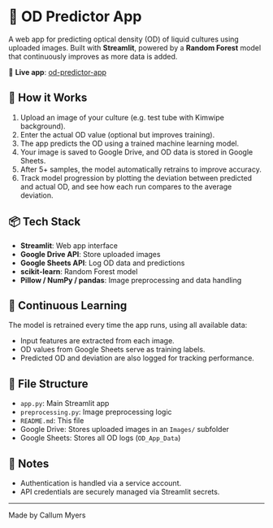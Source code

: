 # 📸 OD Predictor App

A web app for predicting optical density (OD) of liquid cultures using uploaded images. Built with **Streamlit**, powered by a **Random Forest** model that continuously improves as more data is added.

📍 **Live app**: [od-predictor-app](https://od-predictor-app-yejdzjz2gcdbc9ynfd7kya.streamlit.app/)

## 🚀 How it Works

1. Upload an image of your culture (e.g. test tube with Kimwipe background).
2. Enter the actual OD value (optional but improves training).
3. The app predicts the OD using a trained machine learning model.
4. Your image is saved to Google Drive, and OD data is stored in Google Sheets.
5. After 5+ samples, the model automatically retrains to improve accuracy.
6. Track model progression by plotting the deviation between predicted and actual OD, and see how each run compares to the average deviation.

## 📦 Tech Stack

- **Streamlit**: Web app interface
- **Google Drive API**: Store uploaded images
- **Google Sheets API**: Log OD data and predictions
- **scikit-learn**: Random Forest model
- **Pillow / NumPy / pandas**: Image preprocessing and data handling

## 🔄 Continuous Learning

The model is retrained every time the app runs, using all available data:
- Input features are extracted from each image.
- OD values from Google Sheets serve as training labels.
- Predicted OD and deviation are also logged for tracking performance.

## 📁 File Structure

- `app.py`: Main Streamlit app
- `preprocessing.py`: Image preprocessing logic
- `README.md`: This file
- Google Drive: Stores uploaded images in an `Images/` subfolder
- Google Sheets: Stores all OD logs (`OD_App_Data`)

## 🔐 Notes

- Authentication is handled via a service account.
- API credentials are securely managed via Streamlit secrets.
---

Made by Callum Myers 
